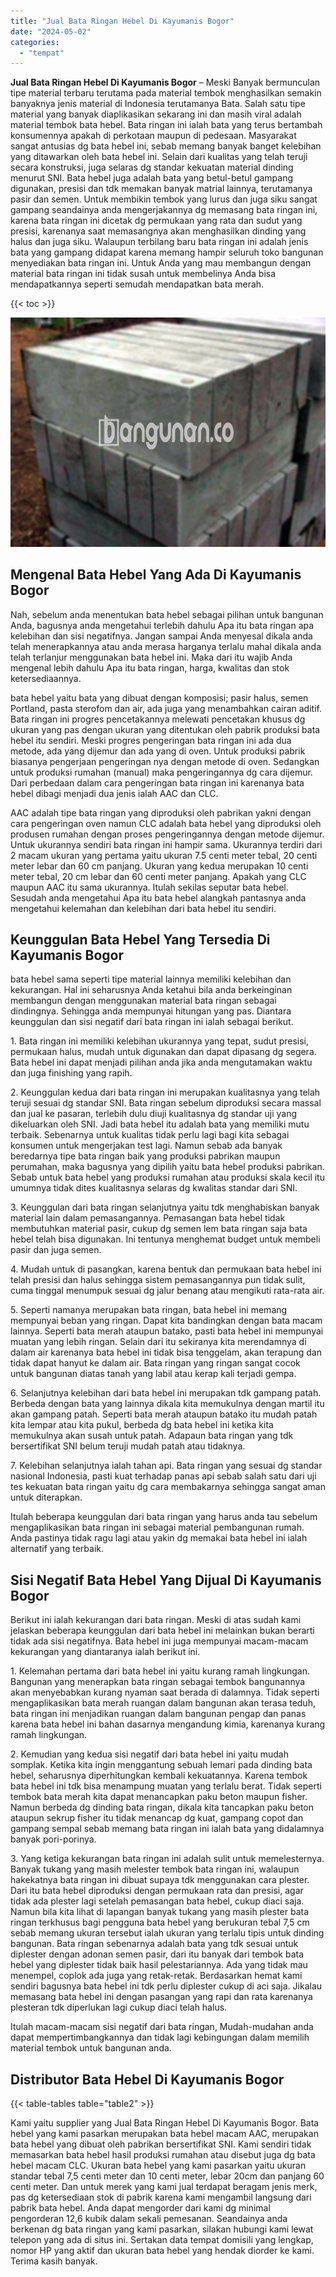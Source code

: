 ```yaml
---
title: "Jual Bata Ringan Hebel Di Kayumanis Bogor"
date: "2024-05-02"
categories: 
  - "tempat"
---
```


**Jual Bata Ringan Hebel Di Kayumanis Bogor** – Meski Banyak bermunculan tipe material terbaru terutama pada material tembok menghasilkan semakin banyaknya jenis material di Indonesia terutamanya Bata. Salah satu tipe material yang banyak diaplikasikan sekarang ini dan masih viral adalah material tembok bata hebel. Bata ringan ini ialah bata yang terus bertambah konsumennya apakah di perkotaan maupun di pedesaan. Masyarakat sangat antusias dg bata hebel ini, sebab memang banyak banget kelebihan yang ditawarkan oleh bata hebel ini. Selain dari kualitas yang telah teruji secara konstruksi, juga selaras dg standar kekuatan material dinding menurut SNI. Bata hebel juga adalah bata yang betul-betul gampang digunakan, presisi dan tdk memakan banyak matrial lainnya, terutamanya pasir dan semen. Untuk membikin tembok yang lurus dan juga siku sangat gampang seandainya anda mengerjakannya dg memasang bata ringan ini, karena bata ringan ini dicetak dg permukaan yang rata dan sudut yang presisi, karenanya saat memasangnya akan menghasilkan dinding yang halus dan juga siku. Walaupun terbilang baru bata ringan ini adalah jenis bata yang gampang didapat karena memang hampir seluruh toko bangunan menyediakan bata ringan ini. Untuk Anda yang mau membangun dengan material bata ringan ini tidak susah untuk membelinya Anda bisa mendapatkannya seperti semudah mendapatkan bata merah.

{{< toc >}}

![Jual Bata Ringan Hebel Di Kayumanis Bogor](/images/jual-hebel-murah-40.png)

## Mengenal Bata Hebel Yang Ada Di Kayumanis Bogor

Nah, sebelum anda menentukan bata hebel sebagai pilihan untuk bangunan Anda, bagusnya anda mengetahui terlebih dahulu Apa itu bata ringan apa kelebihan dan sisi negatifnya. Jangan sampai Anda menyesal dikala anda telah menerapkannya atau anda merasa harganya terlalu mahal dikala anda telah terlanjur menggunakan bata hebel ini. Maka dari itu wajib Anda mengenal lebih dahulu Apa itu bata ringan, harga, kwalitas dan stok ketersediaannya.

bata hebel yaitu bata yang dibuat dengan komposisi; pasir halus, semen Portland, pasta sterofom dan air, ada juga yang menambahkan cairan aditif. Bata ringan ini progres pencetakannya melewati pencetakan khusus dg ukuran yang pas dengan ukuran yang ditentukan oleh pabrik produksi bata hebel itu sendiri. Meski progres pengeringan bata ringan ini ada dua metode, ada yang dijemur dan ada yang di oven. Untuk produksi pabrik biasanya pengerjaan pengeringan nya dengan metode di oven. Sedangkan untuk produksi rumahan (manual) maka pengeringannya dg cara dijemur. Dari perbedaan dalam cara pengeringan bata ringan ini karenanya bata hebel dibagi menjadi dua jenis ialah AAC dan CLC.

AAC adalah tipe bata ringan yang diproduksi oleh pabrikan yakni dengan cara pengeringan oven namun CLC adalah bata hebel yang diproduksi oleh produsen rumahan dengan proses pengeringannya dengan metode dijemur. Untuk ukurannya sendiri bata ringan ini hampir sama. Ukurannya terdiri dari 2 macam ukuran yang pertama yaitu ukuran 7.5 centi meter tebal, 20 centi meter lebar dan 60 cm panjang. Ukuran yang kedua merupakan 10 centi meter tebal, 20 cm lebar dan 60 centi meter panjang. Apakah yang CLC maupun AAC itu sama ukurannya. Itulah sekilas seputar bata hebel. Sesudah anda mengetahui Apa itu bata hebel alangkah pantasnya anda mengetahui kelemahan dan kelebihan dari bata hebel itu sendiri.

## Keunggulan Bata Hebel Yang Tersedia Di Kayumanis Bogor

bata hebel sama seperti tipe material lainnya memiliki kelebihan dan kekurangan. Hal ini seharusnya Anda ketahui bila anda berkeinginan membangun dengan menggunakan material bata ringan sebagai dindingnya. Sehingga anda mempunyai hitungan yang pas. Diantara keunggulan dan sisi negatif dari bata ringan ini ialah sebagai berikut.

1\. Bata ringan ini memiliki kelebihan ukurannya yang tepat, sudut presisi, permukaan halus, mudah untuk digunakan dan dapat dipasang dg segera. Bata hebel ini dapat menjadi pilihan anda jika anda mengutamakan waktu dan juga finishing yang rapih.

2\. Keunggulan kedua dari bata ringan ini merupakan kualitasnya yang telah teruji sesuai dg standar SNI. Bata ringan sebelum diproduksi secara massal dan jual ke pasaran, terlebih dulu diuji kualitasnya dg standar uji yang dikeluarkan oleh SNI. Jadi bata hebel itu adalah bata yang memiliki mutu terbaik. Sebenarnya untuk kualitas tidak perlu lagi bagi kita sebagai konsumen untuk mengerjakan test lagi. Namun sebab ada banyak beredarnya tipe bata ringan baik yang produksi pabrikan maupun perumahan, maka bagusnya yang dipilih yaitu bata hebel produksi pabrikan. Sebab untuk bata hebel yang produksi rumahan atau produksi skala kecil itu umumnya tidak dites kualitasnya selaras dg kwalitas standar dari SNI.

3\. Keunggulan dari bata ringan selanjutnya yaitu tdk menghabiskan banyak material lain dalam pemasangannya. Pemasangan bata hebel tidak membutuhkan material pasir, cukup dg semen lem bata ringan saja bata hebel telah bisa digunakan. Ini tentunya menghemat budget untuk membeli pasir dan juga semen.

4\. Mudah untuk di pasangkan, karena bentuk dan permukaan bata hebel ini telah presisi dan halus sehingga sistem pemasangannya pun tidak sulit, cuma tinggal menumpuk sesuai dg jalur benang atau mengikuti rata-rata air.

5\. Seperti namanya merupakan bata ringan, bata hebel ini memang mempunyai beban yang ringan. Dapat kita bandingkan dengan bata macam lainnya. Seperti bata merah ataupun batako, pasti bata hebel ini mempunyai muatan yang lebih ringan. Selain dari itu sekiranya kita merendamnya di dalam air karenanya bata hebel ini tidak bisa tenggelam, akan terapung dan tidak dapat hanyut ke dalam air. Bata ringan yang ringan sangat cocok untuk bangunan diatas tanah yang labil atau kerap kali terjadi gempa.

6\. Selanjutnya kelebihan dari bata hebel ini merupakan tdk gampang patah. Berbeda dengan bata yang lainnya dikala kita memukulnya dengan martil itu akan gampang patah. Seperti bata merah ataupun batako itu mudah patah kita lempar atau kita pukul, berbeda dg bata hebel ini ketika kita memukulnya akan susah untuk patah. Adapaun bata ringan yang tdk bersertifikat SNI belum teruji mudah patah atau tidaknya.

7\. Kelebihan selanjutnya ialah tahan api. Bata ringan yang sesuai dg standar nasional Indonesia, pasti kuat terhadap panas api sebab salah satu dari uji tes kekuatan bata ringan yaitu dg cara membakarnya sehingga sangat aman untuk diterapkan.

Itulah beberapa keunggulan dari bata ringan yang harus anda tau sebelum mengaplikasikan bata ringan ini sebagai material pembangunan rumah. Anda pastinya tidak ragu lagi atau yakin dg memakai bata hebel ini ialah alternatif yang terbaik.

## Sisi Negatif Bata Hebel Yang Dijual Di Kayumanis Bogor

Berikut ini ialah kekurangan dari bata ringan. Meski di atas sudah kami jelaskan beberapa keunggulan dari bata hebel ini melainkan bukan berarti tidak ada sisi negatifnya. Bata hebel ini juga mempunyai macam-macam kekurangan yang diantaranya ialah berikut ini.

1\. Kelemahan pertama dari bata hebel ini yaitu kurang ramah lingkungan. Bangunan yang menerapkan bata ringan sebagai tembok bangunannya akan menyebabkan kurang nyaman saat berada di dalamnya. Tidak seperti mengaplikasikan bata merah ruangan dalam bangunan akan terasa teduh, bata ringan ini menjadikan ruangan dalam bangunan pengap dan panas karena bata hebel ini bahan dasarnya mengandung kimia, karenanya kurang ramah lingkungan.

2\. Kemudian yang kedua sisi negatif dari bata hebel ini yaitu mudah somplak. Ketika kita ingin menggantung sebuah lemari pada dinding bata hebel, seharusnya diperhitungkan kembali kekuatannya. Karena tembok bata hebel ini tdk bisa menampung muatan yang terlalu berat. Tidak seperti tembok bata merah kita dapat menancapkan paku beton maupun fisher. Namun berbeda dg dinding bata ringan, dikala kita tancapkan paku beton ataupun sekrup fisher itu tidak menancap dg kuat, gampang copot dan gampang sempal sebab memang bata ringan ini ialah bata yang didalamnya banyak pori-porinya.

3\. Yang ketiga kekurangan bata ringan ini adalah sulit untuk memelesternya. Banyak tukang yang masih melester tembok bata ringan ini, walaupun hakekatnya bata ringan ini dibuat supaya tdk menggunakan cara plester. Dari itu bata hebel diproduksi dengan permukaan rata dan presisi, agar tidak ada plester lagi setelah pemasangan bata hebel, cukup diaci saja. Namun bila kita lihat di lapangan banyak tukang yang masih plester bata ringan terkhusus bagi pengguna bata hebel yang berukuran tebal 7,5 cm sebab memang ukuran tersebut ialah ukuran yang terlalu tipis untuk dinding bangunan. Bata ringan sebenarnya adalah bata yang tdk sesuai untuk diplester dengan adonan semen pasir, dari itu banyak dari tembok bata hebel yang diplester tidak baik hasil pelestariannya. Ada yang tidak mau menempel, coplok ada juga yang retak-retak. Berdasarkan hemat kami sendiri bagusnya bata hebel ini tdk perlu diplester cukup di aci saja. Jikalau memasang bata hebel ini dengan pasangan yang rapi dan rata karenanya plesteran tdk diperlukan lagi cukup diaci telah halus.

Itulah macam-macam sisi negatif dari bata ringan, Mudah-mudahan anda dapat mempertimbangkannya dan tidak lagi kebingungan dalam memilih material tembok untuk bangunan anda.

## Distributor Bata Hebel Di Kayumanis Bogor

{{< table-tables table="table2" >}}

Kami yaitu supplier yang Jual Bata Ringan Hebel Di Kayumanis Bogor. Bata hebel yang kami pasarkan merupakan bata hebel macam AAC, merupakan bata hebel yang dibuat oleh pabrikan bersertifikat SNI. Kami sendiri tidak memasarkan bata hebel hasil produksi rumahan atau disebut juga dg bata hebel macam CLC. Ukuran bata hebel yang kami pasarkan yaitu ukuran standar tebal 7,5 centi meter dan 10 centi meter, lebar 20cm dan panjang 60 centi meter. Dan untuk merek yang kami jual terdapat beragam jenis merk, pas dg ketersediaan stok di pabrik karena kami mengambil langsung dari pabrik bata hebel. Anda dapat mengorder dari kami dg minimal pengorderan 12,6 kubik dalam sekali pemesanan. Seandainya anda berkenan dg bata ringan yang kami pasarkan, silakan hubungi kami lewat telepon yang ada di situs ini. Sertakan data tempat domisili yang lengkap, nomor HP yang aktif dan ukuran bata hebel yang hendak diorder ke kami. Terima kasih banyak.
